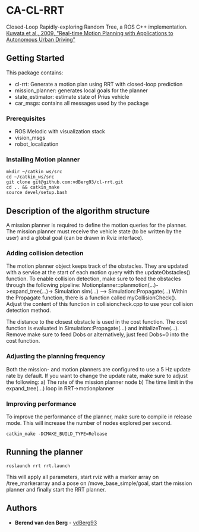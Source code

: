 # CA-CL-RRT
Closed-Loop Rapidly-exploring Random Tree, a ROS C++ implementation.
[Kuwata et al., 2009, "Real-time Motion Planning with Applications to Autonomous Urban Driving"](http://acl.mit.edu/papers/KuwataTCST09.pdf)

## Getting Started
This package contains:
* cl-rrt: Generate a motion plan using RRT with closed-loop prediction
* mission_planner: generates local goals for the planner
* state_estimator: estimate state of Prius vehicle
* car_msgs: contains all messages used by the package

### Prerequisites

* ROS Melodic with visualization stack
* vision_msgs
* robot_localization

### Installing Motion planner

```
mkdir ~/catkin_ws/src
cd ~/catkin_ws/src
git clone git@github.com:vdBerg93/cl-rrt.git
cd .. && catkin_make
source devel/setup.bash
```

## Description of the algorithm structure
A mission planner is required to define the motion queries for the planner. The mission planner must receive the vehicle state (to be written by the user) and a global goal (can be drawn in Rviz interface). 

### Adding collision detection
The motion planner object keeps track of the obstacles. They are updated with a service at the start of each motion query with the updateObstacles() function. To enable collision detection, make sure to feed the obstacles through the following pipeline:
Motionplanner::planmotion(...)->expand_tree(...)-> Simulation sim(...) --> Simulation::Propagate(...)
Within the Propagate function, there is a function called myCollisionCheck(). Adjust the content of this function in collisioncheck.cpp to use your collision detection method.

The distance to the closest obstacle is used in the cost function. The cost function is evaluated in Simulation::Propagate(...) and initializeTree(...). Remove make sure to feed Dobs or alternatively, just feed Dobs=0 into the cost function.


### Adjusting the planning frequency
Both the mission- and motion planners are configured to use a 5 Hz update rate by default. 
If you want to change the update rate, make sure to adjust the following:
a) The rate of the mission planner node
b) The time limit in the expand_tree(...) loop in RRT->motionplanner

### Improving performance
To improve the performance of the planner, make sure to compile in release mode.
This will increase the number of nodes explored per second.
```
catkin_make -DCMAKE_BUILD_TYPE=Release
```

## Running the planner
```
roslaunch rrt rrt.launch
```
This will apply all parameters, start rviz with a marker array on /tree_markerarray and a pose on /move_base_simple/goal, start the mission planner and finally start the RRT planner.


## Authors

* **Berend van den Berg** - [vdBerg93](https://github.com/vdBerg93)

